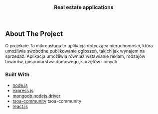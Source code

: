 

<!-- PROJECT LOGO -->
<br />
<p align="center">
  <h3 align="center">Real estate applications</h3
</p>

<br />


<!-- ABOUT THE PROJECT -->
## About The Project
O projekcie
Ta mikrousługa to aplikacja dotycząca nieruchomości, która umożliwia swobodne publikowanie ogłoszeń, takich jak wynajem na sprzedaż.
Aplikacja umożliwia również wstawianie reklam, rodzajów towarów, gospodarstwa domowego, sprzętów i innych.


### Built With

* [node.js](https://nodejs.org/en/)
* [express.js](https://expressjs.com/)
* [mongodb nodejs driver](https://docs.mongodb.com/drivers/node/)
* [tsoa-community](https://tsoa-community.github.io/docs/) tsoa-community
* [react.js](https://reactjs.org/)


